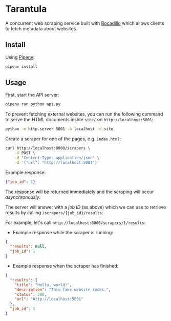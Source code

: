 # Tarantula

A concurrent web scraping service built with [Bocadillo] which allows clients to fetch metadata about websites.

[Bocadillo]: https://github.com/bocadilloproject/bocadillo

## Install

Using [Pipenv]:

```bash
pipenv install
```

## Usage

First, start the API server:

```bash
pipenv run python api.py
```

To prevent fetching external websites, you can run the following command to serve the HTML documents inside `site/` on `http://localhost:5001`:

```bash
python -m http.server 5001 -b localhost -d site
```

Create a scraper for one of the pages, e.g. `index.html`:

```bash
curl http://localhost:8000/scrapers \
    -X POST \
    -H "Content-Type: application/json" \
    -d '{"url": "http://localhost:5001"}'
```

Example response:

```json
{"job_id": 1}
```

The response will be returned immediately and the scraping will occur *asynchronously*.

The server will answer with a *job ID* (as above) which we can use to retrieve results by calling `/scrapers/{job_id}/results`:

For example, let's call `http://localhost:8000/scrapers/1/results`:

- Example response while the scraper is running:

```json
{
  "results": null,
  "job_id": 1
}
```

- Example response when the scraper has finished:

```json
{
  "results": {
    "title": "Hello, world!",
    "description": "This fake website rocks.",
    "status": 200,
    "url": "http://localhost:5001"
  },
  "job_id": 1
}
```


[Pipenv]: https://pipenv.readthedocs.io
